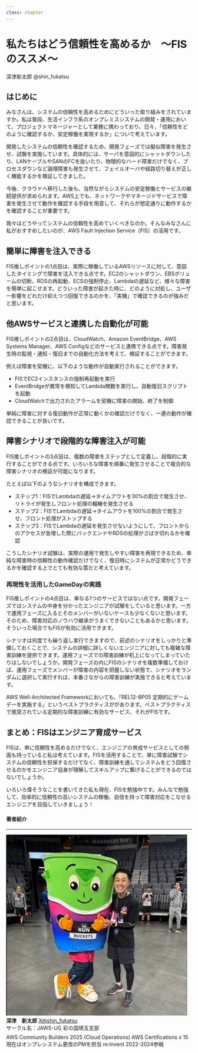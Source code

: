 ```yaml
---
class: chapter
---
```


# 私たちはどう信頼性を高めるか　〜FISのススメ〜

<div class="flush-right">
深津新太郎 @shin_fukatsu
</div>

## はじめに

みなさんは、システムの信頼性を高めるためにどういった取り組みをされていますか。私は普段、生活インフラ系のオンプレミスシステムの開発・運用において、プロジェクトマネージャーとして業務に携わっており、日々、「信頼性をどのように確認するか、安定稼働を実現するか」について考えています。

開発したシステムの信頼性を確認するため、開発フェーズでは擬似障害を発生させ、試験を実施しています。具体的には、サーバを意図的にシャットダウンしたり、LANケーブルやSANのFCを抜いたり、物理的なハード障害だけでなく、プロセスダウンなど論理障害も発生させて、フェイルオーバや経路切り替えが正しく機能するかを検証してきました。

今後、クラウドへ移行した後も、当然ながらシステムの安定稼働とサービスの継続提供が求められます。AWS上でも、ネットワークやマネージドサービスで障害を発生させて動作を確認する手段を用意して、それらが想定通りに動作するかを確認することが重要です。

我々はどうやってシステムの信頼性を高めていくべきなのか。そんなみなさんに私がおすすめしたいのが、AWS Fault Injection Service（FIS）の活用です。

## 簡単に障害を注入できる

FIS推しポイントの1点目は、実際に稼働しているAWSリソースに対して、意図したタイミングで障害を注入できる点です。EC2のシャットダウン、EBSボリュームの切断、RDSの再起動、ECSの強制停止、Lambdaの遅延など、様々な障害を簡単に起こせます。どういった障害が起きた時に、どのように対処し、ユーザー影響をどれだけ抑えつつ回復できるのかを、「実機」で確認できるのが強みだと思います。

## 他AWSサービスと連携した自動化が可能

FIS推しポイントの2点目は、CloudWatch、Amazon EventBridge、AWS Systems Manager、AWS Configなどのサービスと連携できる点です。障害発生時の監視・通知・復旧までの自動化方法を考えて、検証することができます。

例えば障害を契機に、以下のような動作が自動実行されることができます。

* FISでEC2インスタンスの強制再起動を実行
* EventBridgeが異常を検知してLambda関数を実行し、自動復旧スクリプトを起動
* CloudWatchで出力されたアラームを契機に障害の開始、終了を制御

単純に障害に対する復旧動作が正常に動くかの確認だけでなく、一連の動作が確認できることが良いです。

## 障害シナリオで段階的な障害注入が可能

FIS推しポイントの3点目は、複数の障害をステップとして定義し、段階的に実行することができる点です。いろいろな障害を順番に発生させることで複合的な障害シナリオの検証が可能になります。

たとえば以下のようなシナリオを構成できます。

* ステップ1：FISでLambdaの遅延→タイムアウトを30%の割合で発生させ、リトライが発生しフロント処理の輻輳を発生させる
* ステップ2：FISでLambdaの遅延→タイムアウトを100%の割合で発生させ、フロント処理がストップする
* ステップ3：FISでLambdaの遅延を発生させないようにして、フロントからのアクセスが急増した際にバックエンドやRDSの処理がさばき切れるかを確認

こうしたシナリオ試験は、実際の運用で発生しやすい障害を再現できるため、単純な障害時の信頼性の動作確認だけでなく、復旧時にシステムが正常かどうできるかを確認する上でとても有効な策だと考えています。

###  再現性を活用したGameDayの実践

FIS推しポイントの4点目は、単なる1つのサービスではない点です。開発フェーズではシステムの中身を分かったエンジニアが試験をしていると思います。一方で運用フェーズに入るとそのメンバーがいないケースも少なくないと思います。そのため、障害対応のノウハウ継承がうまくできないこともあるかと思います。そういった場合でもFISが有効に活用できます。

シナリオは何度でも繰り返し実行できますので、前述のシナリオをしっかりと準備しておくことで、システムの詳細に詳しくないエンジニアに対しても複雑な障害訓練を提供できます。運用フェーズでの障害訓練が机上になってしまっていたりはしないでしょうか。開発フェーズの内にFISのシナリオを複数準備しておけば、運用フェーズでメンバーが障害の内容を把握しない状態で、シナリオをランダムに選択して実行すれば、本番さながらの障害訓練が実施できると考えています。

AWS Well-Architected Frameworkにおいても、「REL12-BP05 定期的にゲームデーを実施する」というベストプラクティスががあります。ベストプラクティスで推奨されている定期的な障害訓練に有効なサービス、それがFISです。

## まとめ：FISはエンジニア育成サービス

FISは、単に信頼性を高めるだけでなく、エンジニアの育成サービスとしての側面も持っていると私は考えています。FISを活用することで、単に障害試験でシステムの信頼性を担保するだけでなく、障害訓練を通してシステムをどう回復させるのかをエンジニア自身が理解してスキルアップに繋げることができるのではないでしょうか。

いろいろ偉そうなことを書いてきた私も現在、FISを勉強中です。みんなで勉強して、効率的に信頼性の高いシステムの稼働、自信を持って障害対応をこなせるエンジニアを目指していきましょう！


#### 著者紹介

---

<div class="author-profile">
    <img src="images/shfk2.jpg">
    <div>
        <div>
            <b>深津　新太郎</b>
            <a href="https://twitter.com/shin_fukatsu">X@shin_fukatsu</a>
        </div>
        <div>
            サークル名：JAWS-UG 彩の国埼玉支部
        </div>
    </div>
</div>
<p style="margin-top: 0.5em; margin-bottom: 2em;">
AWS Community Builders 2025 (Cloud Operations)
AWS Certifications  x 15
現在はオンプレシステム更改のPMを担当
re:Invent 2022-2024参戦
</p>